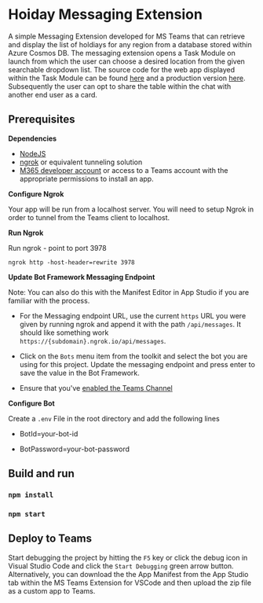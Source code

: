 # Hoiday Messaging Extension

A simple Messaging Extension developed for MS Teams that can retrieve and display the list of holdiays for any region from a database stored within Azure Cosmos DB. The messaging extension opens a Task Module on launch from which the user can choose a desired location from the given searchable dropdown list. The source code for the web app displayed within the Task Module can be found [here](https://github.com/manugeorge04/SinglePageMERNWebApp) and a production version [here](https://holidaylist.azurewebsites.net/). Subsequently the user can opt to share the table within the chat with another end user as a card.

## Prerequisites

**Dependencies**
-  [NodeJS](https://nodejs.org/en/)
-  [ngrok](https://ngrok.com/) or equivalent tunneling solution
-  [M365 developer account](https://docs.microsoft.com/en-us/microsoftteams/platform/concepts/build-and-test/prepare-your-o365-tenant) or access to a Teams account with the appropriate permissions to install an app.

**Configure Ngrok**

Your app will be run from a localhost server. You will need to setup Ngrok in order to tunnel from the Teams client to localhost. 

**Run Ngrok**

Run ngrok - point to port 3978

`ngrok http -host-header=rewrite 3978`

**Update Bot Framework Messaging Endpoint**

  Note: You can also do this with the Manifest Editor in App Studio if you are familiar with the process.

- For the Messaging endpoint URL, use the current `https` URL you were given by running ngrok and append it with the path `/api/messages`. It should like something work `https://{subdomain}.ngrok.io/api/messages`.

- Click on the `Bots` menu item from the toolkit and select the bot you are using for this project.  Update the messaging endpoint and press enter to save the value in the Bot Framework.

- Ensure that you've [enabled the Teams Channel](https://docs.microsoft.com/en-us/azure/bot-service/channel-connect-teams?view=azure-bot-service-4.0)

**Configure Bot**

Create a `.env` File in the root directory and add the following lines

- BotId=your-bot-id

- BotPassword=your-bot-password




## Build and run

### `npm install`

### `npm start`

## Deploy to Teams
Start debugging the project by hitting the `F5` key or click the debug icon in Visual Studio Code and click the `Start Debugging` green arrow button.
Alternatively, you can download the the App Manifest from the App Studio tab within the MS Teams Extension for VSCode and then upload the zip file as a custom app to Teams.


